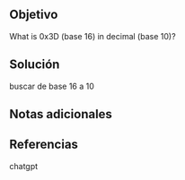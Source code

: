 ## Objetivo
What is 0x3D (base 16) in decimal (base 10)?
## Solución
buscar de base 16 a 10
## Notas adicionales

## Referencias
chatgpt